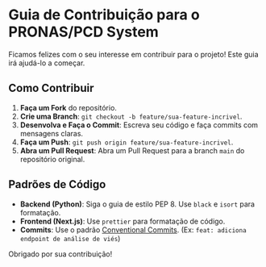 # Guia de Contribuição para o PRONAS/PCD System

Ficamos felizes com o seu interesse em contribuir para o projeto! Este guia irá ajudá-lo a começar.

## Como Contribuir

1.  **Faça um Fork** do repositório.
2.  **Crie uma Branch**: `git checkout -b feature/sua-feature-incrivel`.
3.  **Desenvolva e Faça o Commit**: Escreva seu código e faça commits com mensagens claras.
4.  **Faça um Push**: `git push origin feature/sua-feature-incrivel`.
5.  **Abra um Pull Request**: Abra um Pull Request para a branch `main` do repositório original.

## Padrões de Código

-   **Backend (Python)**: Siga o guia de estilo PEP 8. Use `black` e `isort` para formatação.
-   **Frontend (Next.js)**: Use `prettier` para formatação de código.
-   **Commits**: Use o padrão [Conventional Commits](https://www.conventionalcommits.org/en/v1.0.0/). (Ex: `feat: adiciona endpoint de análise de viés`)

Obrigado por sua contribuição!
